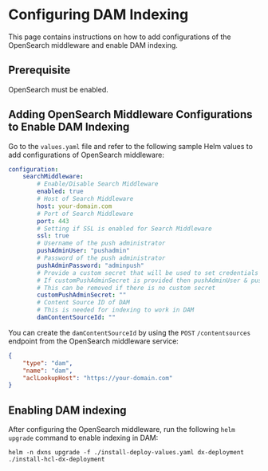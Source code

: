 # Configuring DAM Indexing

This page contains instructions on how to add configurations of the OpenSearch middleware and enable DAM indexing.

## Prerequisite

OpenSearch must be enabled.

## Adding OpenSearch Middleware Configurations to Enable DAM Indexing

Go to the `values.yaml` file and refer to the following sample Helm values to add configurations of OpenSearch middleware:

```yaml
configuration:
    searchMiddleware:
        # Enable/Disable Search Middleware
        enabled: true
        # Host of Search Middleware
        host: your-domain.com
        # Port of Search Middleware
        port: 443
        # Setting if SSL is enabled for Search Middleware
        ssl: true
        # Username of the push administrator
        pushAdminUser: "pushadmin"
        # Password of the push administrator
        pushAdminPassword: "adminpush"
        # Provide a custom secret that will be used to set credentials for push administration
        # If customPushAdminSecret is provided then pushAdminUser & pushAdminPassword values are ignored
        # This can be removed if there is no custom secret
        customPushAdminSecret: ""
        # Content Source ID of DAM
        # This is needed for indexing to work in DAM
        damContentSourceId: ""
```

You can create the `damContentSourceId` by using the `POST` `/contentsources` endpoint from the OpenSearch middleware service:

```json
{
    "type": "dam",
    "name": "dam",
    "aclLookupHost": "https://your-domain.com"
}
```

## Enabling DAM indexing

After configuring the OpenSearch middleware, run the following `helm upgrade` command to enable indexing in DAM:

```
helm -n dxns upgrade -f ./install-deploy-values.yaml dx-deployment ./install-hcl-dx-deployment
```

